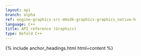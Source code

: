 ```yaml
---
layout: api
branch: alpha
ref: engine-graphics-src-dmsdk-graphics-graphics_native-h
language: C++
title: API reference (Graphics)
type: Defold C++
---
```

{% include anchor_headings.html html=content %}